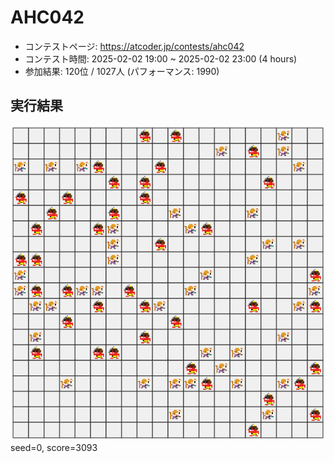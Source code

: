 # AHC042
- コンテストページ: https://atcoder.jp/contests/ahc042
- コンテスト時間: 2025-02-02 19:00 ~ 2025-02-02 23:00 (4 hours)
- 参加結果: 120位 / 1027人 (パフォーマンス: 1990)

## 実行結果
![pic](../solution_gifs/AHC042_solution.gif)
seed=0, score=3093